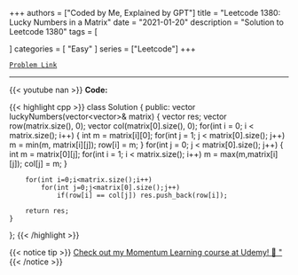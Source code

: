 
+++
authors = ["Coded by Me, Explained by GPT"]
title = "Leetcode 1380: Lucky Numbers in a Matrix"
date = "2021-01-20"
description = "Solution to Leetcode 1380"
tags = [
    
]
categories = [
    "Easy"
]
series = ["Leetcode"]
+++



[`Problem Link`](https://leetcode.com/problems/lucky-numbers-in-a-matrix/description/)

---
{{< youtube nan >}}
**Code:**

{{< highlight cpp >}}
class Solution {
public:
    vector<int> luckyNumbers(vector<vector<int>>& matrix) {
        vector<int> res;
        vector<int> row(matrix.size(), 0);
        vector<int> col(matrix[0].size(), 0);
        for(int i = 0; i < matrix.size(); i++)
        {
            int m = matrix[i][0];
            for(int j = 1; j < matrix[0].size(); j++) m = min(m, matrix[i][j]);
            row[i] = m;
        }
        for(int j = 0; j < matrix[0].size(); j++)
        {
            int m = matrix[0][j];
            for(int i = 1; i < matrix.size(); i++) m = max(m,matrix[i][j]);
            col[j] = m;
        }
        
        for(int i=0;i<matrix.size();i++)
            for(int j=0;j<matrix[0].size();j++)
                if(row[i] == col[j]) res.push_back(row[i]);

        return res;
    }
};
{{< /highlight >}}



{{< notice tip >}}
[Check out my Momentum Learning course at Udemy! 🚀 "](https://www.udemy.com/course/blind-75-the-data-structures-and-algorithms-essentials/)
{{< /notice >}}


